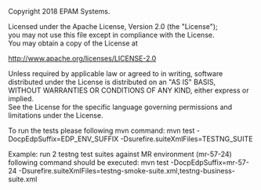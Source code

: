 Copyright 2018 EPAM Systems.

Licensed under the Apache License, Version 2.0 (the "License");  
you may not use this file except in compliance with the License.  
You may obtain a copy of the License at

http://www.apache.org/licenses/LICENSE-2.0

Unless required by applicable law or agreed to in writing, software  
distributed under the License is distributed on an "AS IS" BASIS,  
WITHOUT WARRANTIES OR CONDITIONS OF ANY KIND, either express or implied.  
See the License for the specific language governing permissions and  
limitations under the License.

To run the tests please following mvn command:
mvn test -DocpEdpSuffix=EDP_ENV_SUFFIX -Dsurefire.suiteXmlFiles=TESTNG_SUITE 

Example: run 2 testng test suites against MR environment (mr-57-24) following command should be executed:
mvn test -DocpEdpSuffix=mr-57-24 -Dsurefire.suiteXmlFiles=testng-smoke-suite.xml,testng-business-suite.xml
